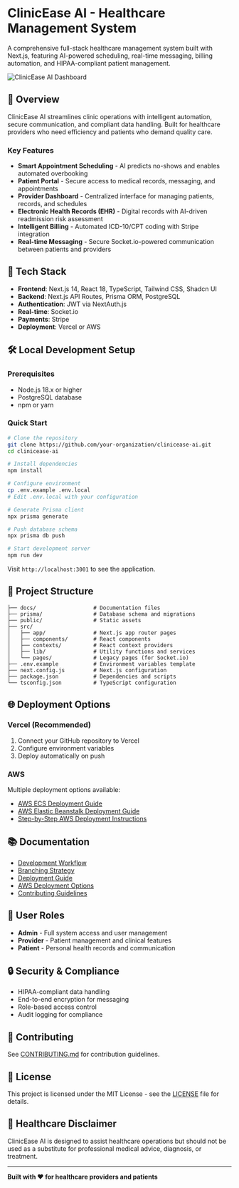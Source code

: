 # ClinicEase AI - Healthcare Management System

A comprehensive full-stack healthcare management system built with Next.js, featuring AI-powered scheduling, real-time messaging, billing automation, and HIPAA-compliant patient management.

![ClinicEase AI Dashboard](https://images.unsplash.com/photo-1519494026892-80bbd2d6fd0d?ixlib=rb-4.0.3&ixid=M3wxMjA3fDB8MHxwaG90by1wYWdlfHx8fGVufDB8fHx8fA%3D%3D&auto=format&fit=crop&w=2053&q=80)

## 🏥 Overview

ClinicEase AI streamlines clinic operations with intelligent automation, secure communication, and compliant data handling. Built for healthcare providers who need efficiency and patients who demand quality care.

### Key Features

- **Smart Appointment Scheduling** - AI predicts no-shows and enables automated overbooking
- **Patient Portal** - Secure access to medical records, messaging, and appointments
- **Provider Dashboard** - Centralized interface for managing patients, records, and schedules
- **Electronic Health Records (EHR)** - Digital records with AI-driven readmission risk assessment
- **Intelligent Billing** - Automated ICD-10/CPT coding with Stripe integration
- **Real-time Messaging** - Secure Socket.io-powered communication between patients and providers

## 🚀 Tech Stack

- **Frontend**: Next.js 14, React 18, TypeScript, Tailwind CSS, Shadcn UI
- **Backend**: Next.js API Routes, Prisma ORM, PostgreSQL
- **Authentication**: JWT via NextAuth.js
- **Real-time**: Socket.io
- **Payments**: Stripe
- **Deployment**: Vercel or AWS

## 🛠 Local Development Setup

### Prerequisites

- Node.js 18.x or higher
- PostgreSQL database
- npm or yarn

### Quick Start

```bash
# Clone the repository
git clone https://github.com/your-organization/clinicease-ai.git
cd clinicease-ai

# Install dependencies
npm install

# Configure environment
cp .env.example .env.local
# Edit .env.local with your configuration

# Generate Prisma client
npx prisma generate

# Push database schema
npx prisma db push

# Start development server
npm run dev
```

Visit `http://localhost:3001` to see the application.

## 📁 Project Structure

```
├── docs/                  # Documentation files
├── prisma/                # Database schema and migrations
├── public/                # Static assets
├── src/
│   ├── app/               # Next.js app router pages
│   ├── components/        # React components
│   ├── contexts/          # React context providers
│   ├── lib/               # Utility functions and services
│   └── pages/             # Legacy pages (for Socket.io)
├── .env.example           # Environment variables template
├── next.config.js         # Next.js configuration
├── package.json           # Dependencies and scripts
└── tsconfig.json          # TypeScript configuration
```

## 🌐 Deployment Options

### Vercel (Recommended)

1. Connect your GitHub repository to Vercel
2. Configure environment variables
3. Deploy automatically on push

### AWS

Multiple deployment options available:
- [AWS ECS Deployment Guide](docs/AWS_DEPLOYMENT.md)
- [AWS Elastic Beanstalk Deployment Guide](docs/AWS_ELASTIC_BEANSTALK_DEPLOYMENT.md)
- [Step-by-Step AWS Deployment Instructions](docs/AWS_STEP_BY_STEP.md)

## 📚 Documentation

- [Development Workflow](docs/DEVELOPMENT_WORKFLOW.md)
- [Branching Strategy](docs/BRANCHING_STRATEGY.md)
- [Deployment Guide](docs/DEPLOYMENT.md)
- [AWS Deployment Options](docs/AWS_DEPLOYMENT_SUMMARY.md)
- [Contributing Guidelines](docs/CONTRIBUTING.md)

## 👥 User Roles

- **Admin** - Full system access and user management
- **Provider** - Patient management and clinical features
- **Patient** - Personal health records and communication

## 🔒 Security & Compliance

- HIPAA-compliant data handling
- End-to-end encryption for messaging
- Role-based access control
- Audit logging for compliance

## 🤝 Contributing

See [CONTRIBUTING.md](docs/CONTRIBUTING.md) for contribution guidelines.

## 📄 License

This project is licensed under the MIT License - see the [LICENSE](LICENSE) file for details.

## 🏥 Healthcare Disclaimer

ClinicEase AI is designed to assist healthcare operations but should not be used as a substitute for professional medical advice, diagnosis, or treatment.

---

**Built with ❤️ for healthcare providers and patients**
